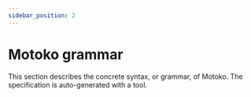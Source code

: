 ```yaml
---
sidebar_position: 2
---
```


# Motoko grammar

This section describes the concrete syntax, or grammar, of Motoko. The specification is auto-generated with a tool.

``` bnf file=../examples/grammar.txt
```

